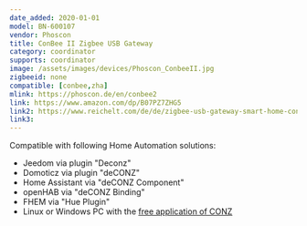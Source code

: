 ```yaml
---
date_added: 2020-01-01
model: BN-600107
vendor: Phoscon
title: ConBee II Zigbee USB Gateway
category: coordinator
supports: coordinator
image: /assets/images/devices/Phoscon_ConbeeII.jpg
zigbeeid: none
compatible: [conbee,zha]
mlink: https://phoscon.de/en/conbee2
link: https://www.amazon.com/dp/B07PZ7ZHG5
link2: https://www.reichelt.com/de/de/zigbee-usb-gateway-smart-home-conbee-ii-p260151.html
link3: 
---
```

Compatible with following Home Automation solutions:
- Jeedom via plugin "Deconz"
- Domoticz via plugin "deCONZ"
- Home Assistant via "deCONZ Component"
- openHAB via "deCONZ Binding"
- FHEM via "Hue Plugin"
- Linux or Windows PC with the [free application of CONZ](https://phoscon.de/en/conbee2/install)